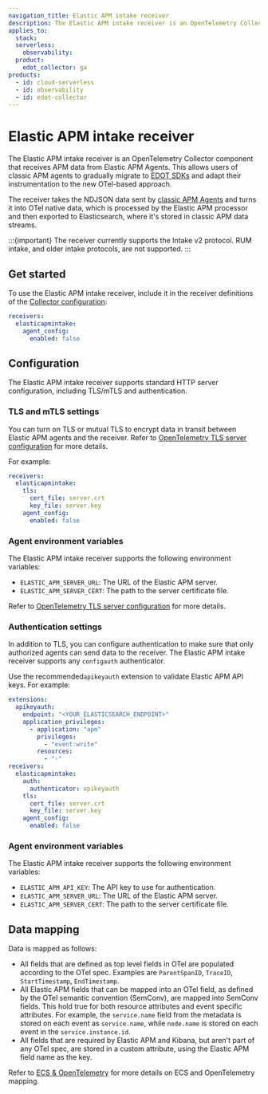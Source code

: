 ```yaml
---
navigation_title: Elastic APM intake receiver
description: The Elastic APM intake receiver is an OpenTelemetry Collector component that receives APM data from Elastic APM Agents.
applies_to:
  stack:
  serverless:
    observability:
  product:
    edot_collector: ga
products:
  - id: cloud-serverless
  - id: observability
  - id: edot-collector
---
```


# Elastic APM intake receiver

The Elastic APM intake receiver is an OpenTelemetry Collector component that receives APM data from Elastic APM Agents. This allows users of classic APM agents to gradually migrate to [EDOT SDKs](/reference/edot-sdks/index.md) and adapt their instrumentation to the new OTel-based approach.

The receiver takes the NDJSON data sent by [classic APM Agents](docs-content://reference/apm-agents/index.md) and turns it into OTel native data, which is processed by the Elastic APM processor and then exported to Elasticsearch, where it's stored in classic APM data streams.

:::{important}
The receiver currently supports the Intake v2 protocol. RUM intake, and older intake protocols, are not supported.
:::

## Get started

To use the Elastic APM intake receiver, include it in the receiver definitions of the [Collector configuration](/reference/edot-collector/config/index.md):

```yaml
receivers:
  elasticapmintake:
    agent_config:
      enabled: false
```

## Configuration

The Elastic APM intake receiver supports standard HTTP server configuration, including TLS/mTLS and authentication.

### TLS and mTLS settings

You can turn on TLS or mutual TLS to encrypt data in transit between Elastic APM agents and the receiver. Refer to [OpenTelemetry TLS server configuration](https://github.com/open-telemetry/opentelemetry-collector/blob/main/config/configtls/README.md#server-configuration) for more details.

For example:

```yaml
receivers:
  elasticapmintake:
    tls:
      cert_file: server.crt
      key_file: server.key
    agent_config:
      enabled: false
```

### Agent environment variables

The Elastic APM intake receiver supports the following environment variables:

- `ELASTIC_APM_SERVER_URL`: The URL of the Elastic APM server.
- `ELASTIC_APM_SERVER_CERT`: The path to the server certificate file.

Refer to [OpenTelemetry TLS server configuration](https://github.com/open-telemetry/opentelemetry-collector/blob/main/config/configtls/README.md#server-configuration) for more details.

### Authentication settings

In addition to TLS, you can configure authentication to make sure that only authorized agents can send data to the receiver. The Elastic APM intake receiver supports any `configauth` authenticator. 

Use the recommended`apikeyauth` extension to validate Elastic APM API keys. For example:

```yaml
extensions:
  apikeyauth:
    endpoint: "<YOUR_ELASTICSEARCH_ENDPOINT>"
    application_privileges:
      - application: "apm"
        privileges:
          - "event:write"
        resources:
          - "-"
receivers:
  elasticapmintake:
    auth:
      authenticator: apikeyauth
    tls:
      cert_file: server.crt
      key_file: server.key
    agent_config:
      enabled: false
```

### Agent environment variables

The Elastic APM intake receiver supports the following environment variables:

- `ELASTIC_APM_API_KEY`: The API key to use for authentication.
- `ELASTIC_APM_SERVER_URL`: The URL of the Elastic APM server.
- `ELASTIC_APM_SERVER_CERT`: The path to the server certificate file.

## Data mapping

Data is mapped as follows:

- All fields that are defined as top level fields in OTel are populated according to the OTel spec. Examples are `ParentSpanID`, `TraceID`, `StartTimestamp`, `EndTimestamp`.
- All Elastic APM fields that can be mapped into an OTel field, as defined by the OTel semantic convention (SemConv), are mapped into SemConv fields. This hold true for both resource attributes and event specific attributes. For example, the `service.name` field from the metadata is stored on each event as `service.name`, while `node.name` is stored on each event in the `service.instance.id`.
- All fields that are required by Elastic APM and Kibana, but aren't part of any OTel spec, are stored in a custom attribute, using the Elastic APM field name as the key. 

Refer to [ECS & OpenTelemetry](ecs://reference/ecs-opentelemetry.md) for more details on ECS and OpenTelemetry mapping.
